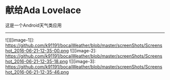 # 献给Ada Lovelace
这是一个Android天气类应用

---- 
![][[image-1]]:	https://github.com/k91191/bocaiWeather/blob/master/screenShots/Screenshot_2016-06-21-12-35-00.png
![][image-2]:	https://github.com/k91191/bocaiWeather/blob/master/screenShots/Screenshot_2016-06-21-12-35-18.png
![][image-3]:  https://github.com/k91191/bocaiWeather/blob/master/screenShots/Screenshot_2016-06-21-12-35-46.png
